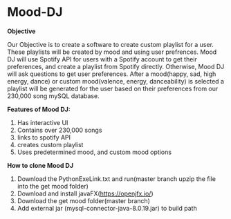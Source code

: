 # Mood-DJ

**Objective**

Our Objective is to create a software to create custom playlist for a user. These playlists will be created by mood and using user prefrences. Mood DJ will use Spotify API for users with a Spotify account to get their preferences, and create a playlist from Spotify directly. Otherwise, Mood DJ will ask questions to get user preferences. After a mood(happy, sad, high energy, dance) or custom mood(valence, energy, danceability) is selected a playlist will be generated for the user based on their preferences from our 230,000 song mySQL database.

**Features of Mood DJ:**

  1. Has interactive UI
  2. Contains over 230,000 songs
  3. links to spotify API
  4. creates custom playlist
  5. Uses predetermined mood, and custom mood options

  **How to clone Mood DJ**
  1. Download the PythonExeLink.txt and run(master branch upzip the file into the get mood folder)
  2. Download and install javaFX(https://openjfx.io/)
  3. Download the get mood folder(master branch)
  4. Add external jar (mysql-connector-java-8.0.19.jar) to build path
